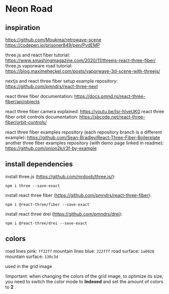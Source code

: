 
# Neon Road

## inspiration

<https://github.com/Moukrea/retrowave-scene>
<https://codepen.io/prisoner849/pen/PvdEMP>

three.js and react fiber tutorial: <https://www.smashingmagazine.com/2020/11/threejs-react-three-fiber/>
three.js vaporware road tutorial: <https://blog.maximeheckel.com/posts/vaporwave-3d-scene-with-threejs/>

nextjs and react three fiber setup example repository: <https://github.com/pmndrs/react-three-next>

react three fiber documentation: <https://docs.pmnd.rs/react-three-fiber/api/objects>

react three fiber camera explained: <https://youtu.be/Isr-hIveUK0>
react three fiber orbit controls documentation: <https://sbcode.net/react-three-fiber/orbit-controls/>

react three fiber examples repository (each repository branch is a different example): <https://github.com/Sean-Bradley/React-Three-Fiber-Boilerplate>
another three fiber examples repository (with demo page linked in readme): <https://github.com/onion2k/r3f-by-example>

## install dependencies

install three.js (<https://github.com/mrdoob/three.js/>):

`npm i three --save-exact`

install react three fiber (<https://github.com/pmndrs/react-three-fiber>):

`npm i @react-three/fiber --save-exact`

install react three drei (<https://github.com/pmndrs/drei>):

`npm i @react-three/drei --save-exact`

## colors

road lines pink: `ff22ff`
mountain lines blue: `222fff`
road surface: `1a0928`
mountain surface: `130c3d`

used in the grid image

!important: when changing the colors of the grid image, to optimize its size, you need to switch the color mode to **Indexed** and set the amount of colors to **2**



